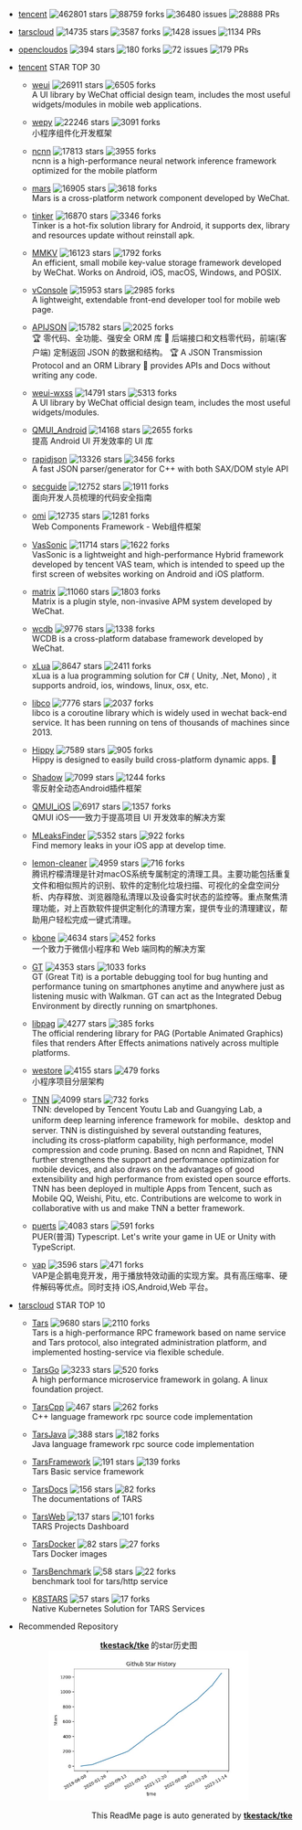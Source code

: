 
+ [tencent](https://github.com/tencent)
![462801 stars](https://img.shields.io/badge/Stars-462801-green)
![88759 forks](https://img.shields.io/badge/Forks-88759-green)
![36480 issues](https://img.shields.io/badge/Issues-36480-green)
![28888 PRs](https://img.shields.io/badge/PRs-28888-green)

+ [tarscloud](https://github.com/tarscloud)
![14735 stars](https://img.shields.io/badge/Stars-14735-green)
![3587 forks](https://img.shields.io/badge/Forks-3587-green)
![1428 issues](https://img.shields.io/badge/Issues-1428-green)
![1134 PRs](https://img.shields.io/badge/PRs-1134-green)

+ [opencloudos](https://github.com/opencloudos)
![394 stars](https://img.shields.io/badge/Stars-394-green)
![180 forks](https://img.shields.io/badge/Forks-180-green)
![72 issues](https://img.shields.io/badge/Issues-72-green)
![179 PRs](https://img.shields.io/badge/PRs-179-green)



+ [tencent](https://github.com/tencent) STAR TOP 30
    
    + [weui](https://github.com/tencent/weui) 
    ![26911 stars](https://img.shields.io/badge/Stars-26911-green)
    ![6505 forks](https://img.shields.io/badge/Forks-6505-green)  
    A UI library by WeChat official design team, includes the most useful widgets/modules in mobile web applications.
    
    + [wepy](https://github.com/tencent/wepy) 
    ![22246 stars](https://img.shields.io/badge/Stars-22246-green)
    ![3091 forks](https://img.shields.io/badge/Forks-3091-green)  
    小程序组件化开发框架
    
    + [ncnn](https://github.com/tencent/ncnn) 
    ![17813 stars](https://img.shields.io/badge/Stars-17813-green)
    ![3955 forks](https://img.shields.io/badge/Forks-3955-green)  
    ncnn is a high-performance neural network inference framework optimized for the mobile platform
    
    + [mars](https://github.com/tencent/mars) 
    ![16905 stars](https://img.shields.io/badge/Stars-16905-green)
    ![3618 forks](https://img.shields.io/badge/Forks-3618-green)  
    Mars is a cross-platform network component  developed by WeChat.
    
    + [tinker](https://github.com/tencent/tinker) 
    ![16870 stars](https://img.shields.io/badge/Stars-16870-green)
    ![3346 forks](https://img.shields.io/badge/Forks-3346-green)  
    Tinker is a hot-fix solution library for Android, it supports dex, library and resources update without reinstall apk.
    
    + [MMKV](https://github.com/tencent/MMKV) 
    ![16123 stars](https://img.shields.io/badge/Stars-16123-green)
    ![1792 forks](https://img.shields.io/badge/Forks-1792-green)  
    An efficient, small mobile key-value storage framework developed by WeChat. Works on Android, iOS, macOS, Windows, and POSIX.
    
    + [vConsole](https://github.com/tencent/vConsole) 
    ![15953 stars](https://img.shields.io/badge/Stars-15953-green)
    ![2985 forks](https://img.shields.io/badge/Forks-2985-green)  
    A lightweight, extendable front-end developer tool for mobile web page.
    
    + [APIJSON](https://github.com/tencent/APIJSON) 
    ![15782 stars](https://img.shields.io/badge/Stars-15782-green)
    ![2025 forks](https://img.shields.io/badge/Forks-2025-green)  
    🏆 零代码、全功能、强安全 ORM 库 🚀 后端接口和文档零代码，前端(客户端) 定制返回 JSON 的数据和结构。 🏆 A JSON Transmission Protocol and an ORM Library 🚀  provides APIs and Docs without writing any code.
    
    + [weui-wxss](https://github.com/tencent/weui-wxss) 
    ![14791 stars](https://img.shields.io/badge/Stars-14791-green)
    ![5313 forks](https://img.shields.io/badge/Forks-5313-green)  
    A UI library by WeChat official design team, includes the most useful widgets/modules.
    
    + [QMUI_Android](https://github.com/tencent/QMUI_Android) 
    ![14168 stars](https://img.shields.io/badge/Stars-14168-green)
    ![2655 forks](https://img.shields.io/badge/Forks-2655-green)  
    提高 Android UI 开发效率的 UI 库
    
    + [rapidjson](https://github.com/tencent/rapidjson) 
    ![13326 stars](https://img.shields.io/badge/Stars-13326-green)
    ![3456 forks](https://img.shields.io/badge/Forks-3456-green)  
    A fast JSON parser/generator for C++ with both SAX/DOM style API
    
    + [secguide](https://github.com/tencent/secguide) 
    ![12752 stars](https://img.shields.io/badge/Stars-12752-green)
    ![1911 forks](https://img.shields.io/badge/Forks-1911-green)  
    面向开发人员梳理的代码安全指南
    
    + [omi](https://github.com/tencent/omi) 
    ![12735 stars](https://img.shields.io/badge/Stars-12735-green)
    ![1281 forks](https://img.shields.io/badge/Forks-1281-green)  
    Web Components Framework - Web组件框架
    
    + [VasSonic](https://github.com/tencent/VasSonic) 
    ![11714 stars](https://img.shields.io/badge/Stars-11714-green)
    ![1622 forks](https://img.shields.io/badge/Forks-1622-green)  
    VasSonic is a lightweight and high-performance Hybrid framework developed by tencent VAS team, which is intended to speed up the first screen of websites working on Android and iOS platform. 
    
    + [matrix](https://github.com/tencent/matrix) 
    ![11060 stars](https://img.shields.io/badge/Stars-11060-green)
    ![1803 forks](https://img.shields.io/badge/Forks-1803-green)  
    Matrix is a plugin style, non-invasive APM system developed by WeChat.
    
    + [wcdb](https://github.com/tencent/wcdb) 
    ![9776 stars](https://img.shields.io/badge/Stars-9776-green)
    ![1338 forks](https://img.shields.io/badge/Forks-1338-green)  
    WCDB is a cross-platform database framework developed by WeChat.
    
    + [xLua](https://github.com/tencent/xLua) 
    ![8647 stars](https://img.shields.io/badge/Stars-8647-green)
    ![2411 forks](https://img.shields.io/badge/Forks-2411-green)  
    xLua is a lua programming solution for  C# ( Unity, .Net, Mono) , it supports android, ios, windows, linux, osx, etc.
    
    + [libco](https://github.com/tencent/libco) 
    ![7776 stars](https://img.shields.io/badge/Stars-7776-green)
    ![2037 forks](https://img.shields.io/badge/Forks-2037-green)  
    libco is a coroutine library which is widely used in wechat  back-end service. It has been running on tens of thousands of machines since 2013.
    
    + [Hippy](https://github.com/tencent/Hippy) 
    ![7589 stars](https://img.shields.io/badge/Stars-7589-green)
    ![905 forks](https://img.shields.io/badge/Forks-905-green)  
    Hippy is designed to easily build cross-platform dynamic apps. 👏
    
    + [Shadow](https://github.com/tencent/Shadow) 
    ![7099 stars](https://img.shields.io/badge/Stars-7099-green)
    ![1244 forks](https://img.shields.io/badge/Forks-1244-green)  
    零反射全动态Android插件框架
    
    + [QMUI_iOS](https://github.com/tencent/QMUI_iOS) 
    ![6917 stars](https://img.shields.io/badge/Stars-6917-green)
    ![1357 forks](https://img.shields.io/badge/Forks-1357-green)  
    QMUI iOS——致力于提高项目 UI 开发效率的解决方案
    
    + [MLeaksFinder](https://github.com/tencent/MLeaksFinder) 
    ![5352 stars](https://img.shields.io/badge/Stars-5352-green)
    ![922 forks](https://img.shields.io/badge/Forks-922-green)  
    Find memory leaks in your iOS app at develop time.
    
    + [lemon-cleaner](https://github.com/tencent/lemon-cleaner) 
    ![4959 stars](https://img.shields.io/badge/Stars-4959-green)
    ![716 forks](https://img.shields.io/badge/Forks-716-green)  
    腾讯柠檬清理是针对macOS系统专属制定的清理工具。主要功能包括重复文件和相似照片的识别、软件的定制化垃圾扫描、可视化的全盘空间分析、内存释放、浏览器隐私清理以及设备实时状态的监控等。重点聚焦清理功能，对上百款软件提供定制化的清理方案，提供专业的清理建议，帮助用户轻松完成一键式清理。
    
    + [kbone](https://github.com/tencent/kbone) 
    ![4634 stars](https://img.shields.io/badge/Stars-4634-green)
    ![452 forks](https://img.shields.io/badge/Forks-452-green)  
    一个致力于微信小程序和 Web 端同构的解决方案
    
    + [GT](https://github.com/tencent/GT) 
    ![4353 stars](https://img.shields.io/badge/Stars-4353-green)
    ![1033 forks](https://img.shields.io/badge/Forks-1033-green)  
    GT (Great Tit) is a portable debugging tool for bug hunting and performance tuning on smartphones anytime and anywhere just as listening music with Walkman. GT can act as the Integrated Debug Environment by directly running on smartphones.
    
    + [libpag](https://github.com/tencent/libpag) 
    ![4277 stars](https://img.shields.io/badge/Stars-4277-green)
    ![385 forks](https://img.shields.io/badge/Forks-385-green)  
    The official rendering library for PAG (Portable Animated Graphics) files that renders After Effects animations natively across multiple platforms.
    
    + [westore](https://github.com/tencent/westore) 
    ![4155 stars](https://img.shields.io/badge/Stars-4155-green)
    ![479 forks](https://img.shields.io/badge/Forks-479-green)  
    小程序项目分层架构
    
    + [TNN](https://github.com/tencent/TNN) 
    ![4099 stars](https://img.shields.io/badge/Stars-4099-green)
    ![732 forks](https://img.shields.io/badge/Forks-732-green)  
    TNN: developed by Tencent Youtu Lab and Guangying Lab, a uniform deep learning inference framework for mobile、desktop and server. TNN is distinguished by several outstanding features, including its cross-platform capability, high performance, model compression and code pruning. Based on ncnn and Rapidnet, TNN further strengthens the support and performance optimization for mobile devices, and also draws on the advantages of good extensibility and high performance from existed open source efforts. TNN has been deployed in multiple Apps from Tencent, such as Mobile QQ, Weishi, Pitu, etc. Contributions are welcome to work in collaborative with us and make TNN a better framework. 
    
    + [puerts](https://github.com/tencent/puerts) 
    ![4083 stars](https://img.shields.io/badge/Stars-4083-green)
    ![591 forks](https://img.shields.io/badge/Forks-591-green)  
    PUER(普洱) Typescript. Let's write your game in UE or Unity with TypeScript.
    
    + [vap](https://github.com/tencent/vap) 
    ![3596 stars](https://img.shields.io/badge/Stars-3596-green)
    ![471 forks](https://img.shields.io/badge/Forks-471-green)  
    VAP是企鹅电竞开发，用于播放特效动画的实现方案。具有高压缩率、硬件解码等优点。同时支持 iOS,Android,Web 平台。
    

+ [tarscloud](https://github.com/tarscloud) STAR TOP 10
    
    + [Tars](https://github.com/tarscloud/Tars) 
    ![9680 stars](https://img.shields.io/badge/Stars-9680-green)
    ![2110 forks](https://img.shields.io/badge/Forks-2110-green)  
    Tars is a high-performance RPC framework based on name service and Tars protocol, also integrated administration platform, and implemented hosting-service via flexible schedule.
    
    + [TarsGo](https://github.com/tarscloud/TarsGo) 
    ![3233 stars](https://img.shields.io/badge/Stars-3233-green)
    ![520 forks](https://img.shields.io/badge/Forks-520-green)  
    A  high performance microservice  framework  in golang. A linux foundation project.
    
    + [TarsCpp](https://github.com/tarscloud/TarsCpp) 
    ![467 stars](https://img.shields.io/badge/Stars-467-green)
    ![262 forks](https://img.shields.io/badge/Forks-262-green)  
    C++ language framework rpc source code implementation
    
    + [TarsJava](https://github.com/tarscloud/TarsJava) 
    ![388 stars](https://img.shields.io/badge/Stars-388-green)
    ![182 forks](https://img.shields.io/badge/Forks-182-green)  
    Java language framework rpc source code implementation
    
    + [TarsFramework](https://github.com/tarscloud/TarsFramework) 
    ![191 stars](https://img.shields.io/badge/Stars-191-green)
    ![139 forks](https://img.shields.io/badge/Forks-139-green)  
    Tars Basic service framework
    
    + [TarsDocs](https://github.com/tarscloud/TarsDocs) 
    ![156 stars](https://img.shields.io/badge/Stars-156-green)
    ![82 forks](https://img.shields.io/badge/Forks-82-green)  
    The documentations of TARS
    
    + [TarsWeb](https://github.com/tarscloud/TarsWeb) 
    ![137 stars](https://img.shields.io/badge/Stars-137-green)
    ![101 forks](https://img.shields.io/badge/Forks-101-green)  
    TARS Projects Dashboard
    
    + [TarsDocker](https://github.com/tarscloud/TarsDocker) 
    ![82 stars](https://img.shields.io/badge/Stars-82-green)
    ![27 forks](https://img.shields.io/badge/Forks-27-green)  
    Tars Docker  images
    
    + [TarsBenchmark](https://github.com/tarscloud/TarsBenchmark) 
    ![58 stars](https://img.shields.io/badge/Stars-58-green)
    ![22 forks](https://img.shields.io/badge/Forks-22-green)  
    benchmark tool for tars/http service
    
    + [K8STARS](https://github.com/tarscloud/K8STARS) 
    ![57 stars](https://img.shields.io/badge/Stars-57-green)
    ![17 forks](https://img.shields.io/badge/Forks-17-green)  
    Native Kubernetes  Solution for TARS Services
    


+ Recommended Repository  
<p align="center">
      <strong>
        <a href="https://github.com/tkestack/tke" target="_blank">tkestack/tke</a>
      </strong>  的star历史图
  <br>
  <img src="https://raw.githubusercontent.com/ButterAndButterfly/GithubTools/master/data/stars_history.jpg" width="350px"></img>    
</p>

<p align="right">
      This ReadMe page is auto generated by 
      <strong>
        <a href="https://github.com/tkestack/tke" target="_blank">tkestack/tke</a><br>
      </strong>   
</p>
